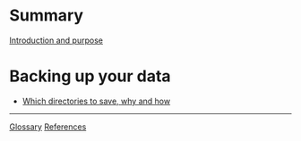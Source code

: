 # Summary

[Introduction and purpose](./README.md)

# Backing up your data

- [Which directories to save, why and how](./save.md)

---

[Glossary](./glossary.md)
[References](./references.md)

